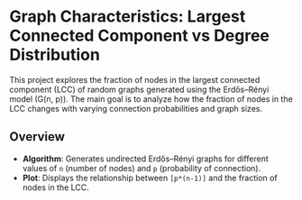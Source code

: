 # Graph Characteristics: Largest Connected Component vs Degree Distribution

This project explores the fraction of nodes in the largest connected component (LCC) of random graphs generated using the Erdős–Rényi model (G(n, p)). The main goal is to analyze how the fraction of nodes in the LCC changes with varying connection probabilities and graph sizes.

## Overview

- **Algorithm**: Generates undirected Erdős–Rényi graphs for different values of `n` (number of nodes) and `p` (probability of connection).
- **Plot**: Displays the relationship between `[p*(n-1)]` and the fraction of nodes in the LCC.

